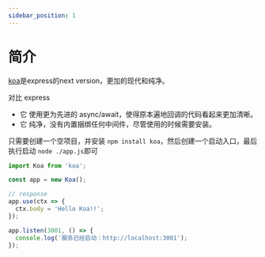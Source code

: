 ```yaml
---
sidebar_position: 1
---
```

# 简介

[koa](https://koajs.bootcss.com)是express的next version，更加的现代和纯净。

对比 express 
* 它 使用更为先进的 async/await，使得原本遍地回调的代码看起来更加清晰。
* 它 纯净，没有内置捆绑任何中间件，尽管使用的时候需要安装。



只需要创建一个空项目，并安装 `npm install koa`，然后创建一个启动入口，最后执行启动 `node ./app.js`即可
```js title="app.js"
import Koa from 'koa';

const app = new Koa();

// response
app.use(ctx => {
  ctx.body = 'Hello Koa!!';
});

app.listen(3001, () => {  
  console.log('服务已经启动：http://localhost:3001');
});
```
